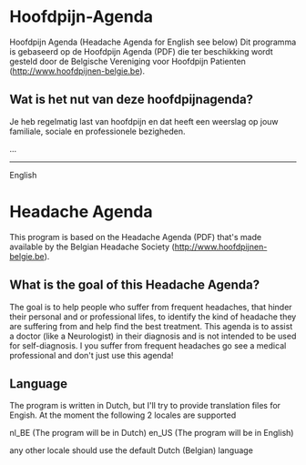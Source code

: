 # Hoofdpijn-Agenda
Hoofdpijn Agenda (Headache Agenda for English see below)
Dit programma is gebaseerd op de Hoofdpijn Agenda (PDF) die ter beschikking wordt gesteld door de Belgische Vereniging voor Hoofdpijn Patienten (http://www.hoofdpijnen-belgie.be).

## Wat is het nut van deze hoofdpijnagenda?
Je heb regelmatig last van hoofdpijn en dat heeft een weerslag op jouw familiale, sociale en professionele bezigheden.

...

---------------------
English

# Headache Agenda
This program is based on the Headache Agenda (PDF) that's made available by the Belgian Headache Society (http://www.hoofdpijnen-belgie.be).

## What is the goal of this Headache Agenda?
The goal is to help people who suffer from frequent headaches, that hinder their personal and or professional lifes, to identify the kind of headache they are suffering from and help find the best treatment.
This agenda is to assist a doctor (like a Neurologist) in their diagnosis and is not intended to be used for self-diagnosis.
I you suffer from frequent headaches go see a medical professional and don't just use this agenda!

## Language
The program is written in Dutch, but I'll try to provide translation files for Engish.
At the moment the following 2 locales are supported

nl_BE (The program will be in Dutch)
en_US (The program will be in English)

any other locale should use the default Dutch (Belgian) language
